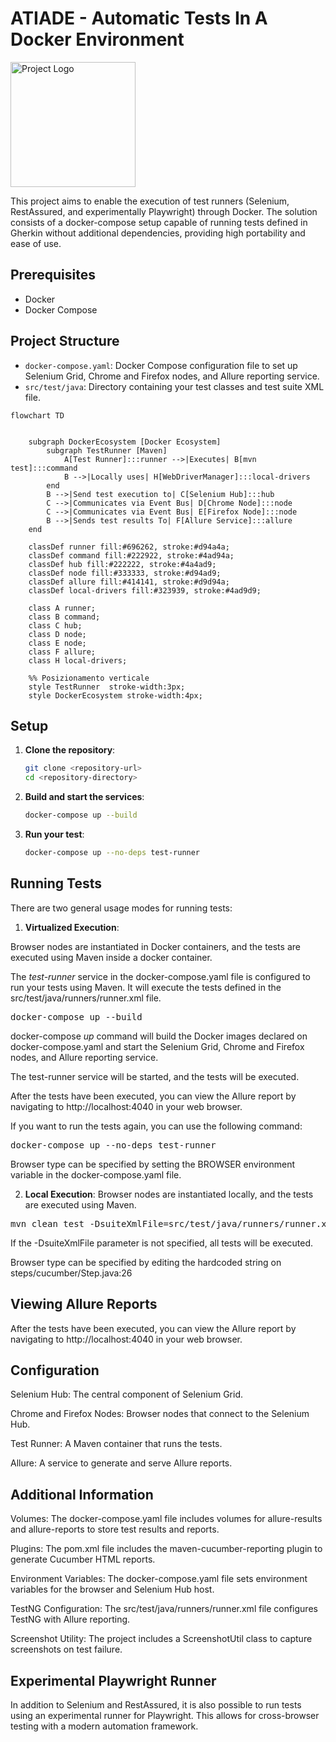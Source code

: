 # ATIADE - Automatic Tests In A Docker Environment
<img src="./src/test/resources/images/logo.png" alt="Project Logo" width="200"/>

This project aims to enable the execution of test runners (Selenium, RestAssured, and experimentally Playwright) through Docker. The solution consists of a docker-compose setup capable of running tests defined in Gherkin without additional dependencies, providing high portability and ease of use.

## Prerequisites

- Docker
- Docker Compose


## Project Structure

- `docker-compose.yaml`: Docker Compose configuration file to set up Selenium Grid, Chrome and Firefox nodes, and Allure reporting service.
- `src/test/java`: Directory containing your test classes and test suite XML file.

```mermaid
flowchart TD


    subgraph DockerEcosystem [Docker Ecosystem]
        subgraph TestRunner [Maven]
            A[Test Runner]:::runner -->|Executes| B[mvn test]:::command
            B -->|Locally uses| H[WebDriverManager]:::local-drivers
        end
        B -->|Send test execution to| C[Selenium Hub]:::hub
        C -->|Communicates via Event Bus| D[Chrome Node]:::node
        C -->|Communicates via Event Bus| E[Firefox Node]:::node
        B -->|Sends test results To| F[Allure Service]:::allure
    end

    classDef runner fill:#696262, stroke:#d94a4a;
    classDef command fill:#222922, stroke:#4ad94a;
    classDef hub fill:#222222, stroke:#4a4ad9;
    classDef node fill:#333333, stroke:#d94ad9;
    classDef allure fill:#414141, stroke:#d9d94a;
    classDef local-drivers fill:#323939, stroke:#4ad9d9;

    class A runner;
    class B command;
    class C hub;
    class D node;
    class E node;
    class F allure;
    class H local-drivers;

    %% Posizionamento verticale
    style TestRunner  stroke-width:3px;
    style DockerEcosystem stroke-width:4px;

```
## Setup

1. **Clone the repository**:
   ```sh
   git clone <repository-url>
   cd <repository-directory>
   ```

2. **Build and start the services**:

    ```sh
    docker-compose up --build
    ```

3. **Run your test**:
    ```sh
    docker-compose up --no-deps test-runner
    ```


## Running Tests
There are two general usage modes for running tests:
1. **Virtualized Execution**:

Browser nodes are instantiated in Docker containers, and the tests are executed using Maven inside a docker container.

The *test-runner* service in the docker-compose.yaml file is configured to run your tests using Maven. It will execute the tests defined in the src/test/java/runners/runner.xml file.
<pre>docker-compose up --build </pre>

docker-compose *up* command will build the Docker images declared on docker-compose.yaml and start the Selenium Grid, Chrome and Firefox nodes, and Allure reporting service. 

The test-runner service will be started, and the tests will be executed.

After the tests have been executed, you can view the Allure report by navigating to http://localhost:4040 in your web browser.

If you want to run the tests again, you can use the following command:
<pre>docker-compose up --no-deps test-runner </pre>

Browser type can be specified by setting the BROWSER environment variable in the docker-compose.yaml file.



2. **Local Execution**:
Browser nodes are instantiated locally, and the tests are executed using Maven.
<pre>mvn clean test -DsuiteXmlFile=src/test/java/runners/runner.xml </pre> 

If the -DsuiteXmlFile parameter is not specified, all tests will be executed.

Browser type can be specified by editing the hardcoded string on steps/cucumber/Step.java:26


## Viewing Allure Reports
After the tests have been executed, you can view the Allure report by navigating to http://localhost:4040 in your web browser.


## Configuration
Selenium Hub: The central component of Selenium Grid.

Chrome and Firefox Nodes: Browser nodes that connect to the Selenium Hub.

Test Runner: A Maven container that runs the tests.

Allure: A service to generate and serve Allure reports.

## Additional Information

Volumes: The docker-compose.yaml file includes volumes for allure-results and allure-reports to store test results and reports.

Plugins: The pom.xml file includes the maven-cucumber-reporting plugin to generate Cucumber HTML reports.

Environment Variables: The docker-compose.yaml file sets environment variables for the browser and Selenium Hub host.

TestNG Configuration: The src/test/java/runners/runner.xml file configures TestNG with Allure reporting.

Screenshot Utility: The project includes a ScreenshotUtil class to capture screenshots on test failure.

## Experimental Playwright Runner
In addition to Selenium and RestAssured, it is also possible to run tests using an experimental runner for Playwright. This allows for cross-browser testing with a modern automation framework.
